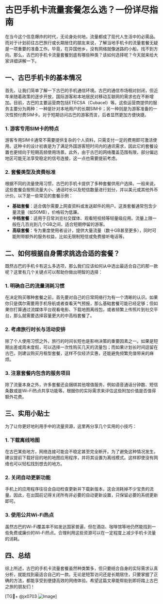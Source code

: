# 古巴手机卡流量套餐怎么选？一份详尽指南

在当今这个信息爆炸的时代，无论身处何地，流量都成了现代人生活中的必需品。而对于计划前往古巴旅行或长期居住的朋友来说，了解当地手机卡的流量套餐无疑是一项重要的准备工作。毕竟，在异国他乡，没有网络就像迷路的小船，找不到方向。那么，古巴的手机卡流量套餐到底有哪些种类？该如何选择呢？今天就来给大家详细讲解一下。

## 一、古巴手机卡的基本情况

首先，让我们简单了解一下古巴的手机通信环境。古巴的通信市场相对封闭，但近年来随着政策的逐步开放，国际游客和本地居民对移动互联网的需求也在不断增加。目前，古巴的主要运营商包括ETECSA（Cubacel）等。这些运营商提供的服务主要分为两种：一种是针对本地用户的长期SIM卡；另一种则是为游客准备的一次性预付费SIM卡。对于短期访问古巴的游客而言，后者显然更加方便快捷。

### 1. 游客专用SIM卡的特点

游客专用SIM卡通常不需要提供复杂的个人资料，只需支付一定的费用即可激活使用。这种卡的设计初衷是为了满足外国游客短时间内的通讯需求，因此它的套餐设置也更倾向于短期高频使用场景。此外，由于古巴的网络覆盖范围有限，部分偏远地区可能无法享受稳定的信号连接，这一点也需要提前考虑。

### 2. 套餐类型及资费标准

根据不同的流量使用习惯，古巴的手机卡提供了多种套餐供用户选择。一般来说，这些套餐会按照流量大小、通话时长以及短信数量进行划分，并以美元或其他外币计价。以下是一些常见的套餐示例：

- **基础套餐**：适合偶尔需要上网查资料或发送邮件的用户。这类套餐通常包含少量流量（如50MB），价格较为低廉。
- **中档套餐**：适用于日常浏览社交媒体、观看短视频等轻量级应用。流量上限一般在几百兆到几个GB之间，适合短期停留的游客。
- **高级套餐**：专为重度使用者设计，提供大量流量（数十GB甚至更多），同时可能附带额外的服务权益，比如无限制短信或免费接听电话等。

## 二、如何根据自身需求挑选合适的套餐？

既然古巴的手机卡有这么多选项，那么我们应该如何从中选出最适合自己的那一款呢？这里有几个关键点可以帮助你做出明智的选择：

### 1. 明确自己的流量消耗习惯

在决定购买哪种套餐之前，首先要对自己的日常网络行为有一个清晰的认识。如果你只是偶尔需要用手机导航或者查看天气预报，那么基础套餐可能已经足够；但如果你打算通过流媒体平台观看电影、下载地图离线包，或者频繁上传照片到社交平台，那么就需要选择容量更大的中高档套餐了。

### 2. 考虑旅行时长与活动安排

除了个人使用习惯之外，旅行的时间长短也是影响决策的重要因素之一。如果是短期出差或周末度假，可以选择一次性购买几天的流量包；而如果计划长时间逗留在古巴，则建议购买月租型套餐，这样不仅经济实惠，还能避免频繁充值带来的麻烦。

### 3. 注意套餐内包含的服务项目

除了流量本身之外，许多套餐还会捆绑其他增值服务，例如语音通话分钟数、短信条数或是Wi-Fi热点共享功能等。根据你的实际需求来评估这些附加价值是否值得额外花费。

## 三、实用小贴士

为了让你更好地利用手中的流量资源，这里再分享几个实用的小技巧：

### 1. 下载离线地图

在古巴某些地方，网络连接可能会不稳定甚至完全断开。为了避免这种情况发生，建议提前下载好目的地的地图应用程序，并将其设置为离线模式。这样即使没有网络也可以轻松找到想去的地方。

### 2. 关闭自动更新功能

手机上的应用程序往往会自动检查更新并下载新版本，这会消耗掉不少宝贵的流量。因此，在出国前记得关闭所有非必要的自动更新设置，只保留必要的系统更新即可。

### 3. 使用公共Wi-Fi热点

虽然古巴的Wi-Fi覆盖率不如发达国家普遍，但在酒店、咖啡馆等地仍然能找到一些免费或廉价的Wi-Fi热点。合理利用这些资源可以在一定程度上减少手机卡流量的消耗。

## 四、总结

综上所述，古巴的手机卡流量套餐虽然种类繁多，但只要结合自身的实际需求认真分析，就能找到最适合自己的一款。无论是短暂访问还是长期居住，只要掌握了正确的方法，都能享受到便捷高效的网络体验。希望这篇文章能帮助到即将踏上古巴之旅的朋友们！

[TG💪+ @jx0703 ![Image](https://github.com/user-attachments/assets/dbca1d08-cadb-493c-b0ec-ad6f7a83f270)]